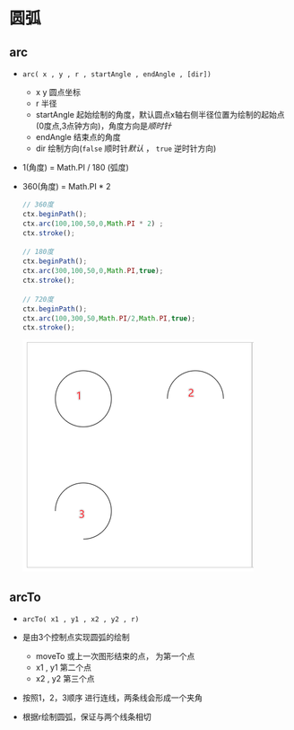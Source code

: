 # 圆弧

## arc

+ `arc( x , y , r , startAngle , endAngle , [dir])`

  + x y 圆点坐标
  + r 半径
  + startAngle 起始绘制的角度，默认圆点x轴右侧半径位置为绘制的起始点(0度点,3点钟方向)，角度方向是*顺时针*
  + endAngle 结束点的角度
  + dir 绘制方向(`false` 顺时针*默认* ， `true` 逆时针方向)

+ 1(角度) = Math.PI / 180 (弧度)
+ 360(角度) = Math.PI * 2

  ```js
  // 360度
  ctx.beginPath();
  ctx.arc(100,100,50,0,Math.PI * 2) ;
  ctx.stroke();

  // 180度
  ctx.beginPath();
  ctx.arc(300,100,50,0,Math.PI,true);
  ctx.stroke();

  // 720度
  ctx.beginPath();
  ctx.arc(100,300,50,Math.PI/2,Math.PI,true);
  ctx.stroke();
  ```

  ![arc](../images/arc.png)

## arcTo

+ `arcTo( x1 , y1 , x2 , y2 , r)`
+ 是由3个控制点实现圆弧的绘制

  + moveTo 或上一次图形结束的点， 为第一个点
  + x1 , y1 第二个点
  + x2 , y2 第三个点

+ 按照1，2，3顺序 进行连线，两条线会形成一个夹角
+ 根据r绘制圆弧，保证与两个线条相切
